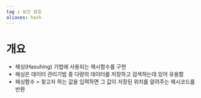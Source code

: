 ```yaml
---
tag : 보안 암호
aliases: hash
---
```

# 개요
-   헤싱(Hasuhing) 기법에 사용되는 헤시함수를 구현
-   헤싱은 데이터 관리기법 중 다량의 데이터를 저장하고 검색하는데 있어 유용함
-   헤싱함수 = 찾고자 하는 값을 입력하면 그 값이 저장된 위치를 알려주는 헤시코드를 반환